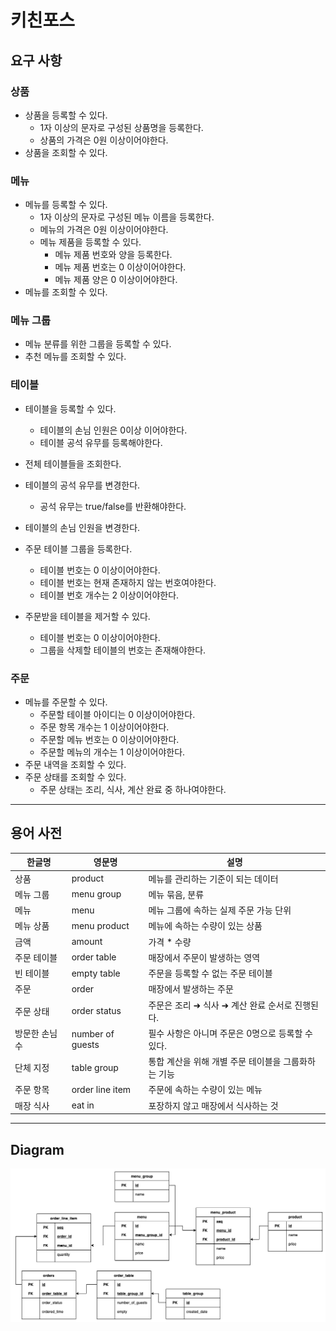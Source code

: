 # 키친포스

## 요구 사항

### 상품

- 상품을 등록할 수 있다.
  - 1자 이상의 문자로 구성된 상품명을 등록한다. 
  - 상품의 가격은 0원 이상이어야한다.
- 상품을 조회할 수 있다.

### 메뉴

- 메뉴를 등록할 수 있다.
  - 1자 이상의 문자로 구성된 메뉴 이름을 등록한다.
  - 메뉴의 가격은 0원 이상이어야한다.
  - 메뉴 제품을 등록할 수 있다.
    - 메뉴 제품 번호와 양을 등록한다.
    - 메뉴 제품 번호는 0 이상이어야한다.
    - 메뉴 제품 양은 0 이상이어야한다.
- 메뉴를 조회할 수 있다.

### 메뉴 그룹

- 메뉴 분류를 위한 그룹을 등록할 수 있다.
- 추천 메뉴를 조회할 수 있다.

### 테이블

- 테이블을 등록할 수 있다.
  - 테이블의 손님 인원은 0이상 이어야한다.
  - 테이블 공석 유무를 등록해야한다.
- 전체 테이블들을 조회한다.
- 테이블의 공석 유무를 변경한다.
  - 공석 유무는 true/false를 반환해야한다.
- 테이블의 손님 인원을 변경한다.

- 주문 테이블 그룹을 등록한다.
  - 테이블 번호는 0 이상이어야한다.
  - 테이블 번호는 현재 존재하지 않는 번호여야한다.
  - 테이블 번호 개수는 2 이상이어야한다. 
- 주문받을 테이블을 제거할 수 있다. 
  - 테이블 번호는 0 이상이어야한다.
  - 그룹을 삭제할 테이블의 번호는 존재해야한다.

### 주문

- 메뉴를 주문할 수 있다.
  - 주문할 테이블 아이디는 0 이상이어야한다.
  - 주문 항목 개수는 1 이상이어야한다.
  - 주문할 메뉴 번호는 0 이상이어야한다.
  - 주문할 메뉴의 개수는 1 이상이어야한다.
- 주문 내역을 조회할 수 있다.
- 주문 상태를 조회할 수 있다.
  - 주문 상태는 조리, 식사, 계산 완료 중 하나여야한다.
  

---

## 용어 사전

| 한글명 | 영문명 | 설명 |
| --- | --- | --- |
| 상품 | product | 메뉴를 관리하는 기준이 되는 데이터 |
| 메뉴 그룹 | menu group | 메뉴 묶음, 분류 |
| 메뉴 | menu | 메뉴 그룹에 속하는 실제 주문 가능 단위 |
| 메뉴 상품 | menu product | 메뉴에 속하는 수량이 있는 상품 |
| 금액 | amount | 가격 * 수량 |
| 주문 테이블 | order table | 매장에서 주문이 발생하는 영역 |
| 빈 테이블 | empty table | 주문을 등록할 수 없는 주문 테이블 |
| 주문 | order | 매장에서 발생하는 주문 |
| 주문 상태 | order status | 주문은 조리 ➜ 식사 ➜ 계산 완료 순서로 진행된다. |
| 방문한 손님 수 | number of guests | 필수 사항은 아니며 주문은 0명으로 등록할 수 있다. |
| 단체 지정 | table group | 통합 계산을 위해 개별 주문 테이블을 그룹화하는 기능 |
| 주문 항목 | order line item | 주문에 속하는 수량이 있는 메뉴 |
| 매장 식사 | eat in | 포장하지 않고 매장에서 식사하는 것 |
  

---

## Diagram

![image](./diagrame.png)